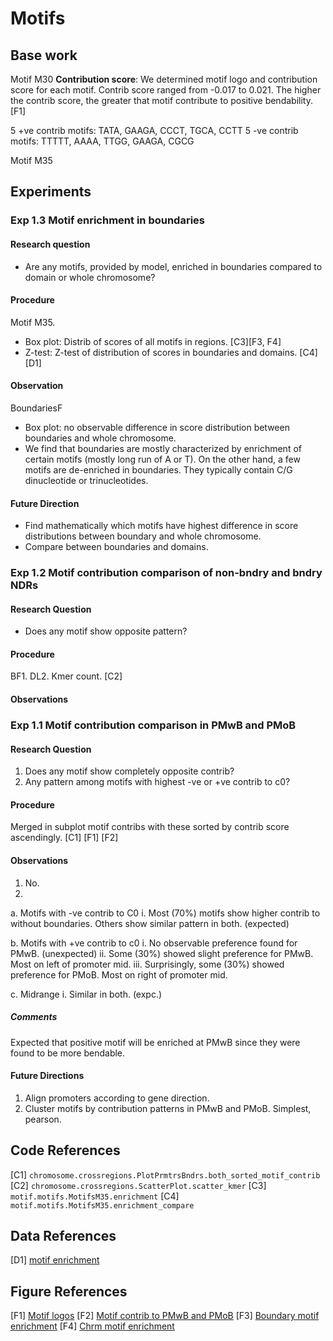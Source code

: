 # Motifs 

## Base work
Motif M30
**Contribution score**: We determined motif logo and contribution score for each motif. Contrib score ranged from -0.017 to 0.021. The higher the contrib score, the greater that motif contribute to positive bendability. [F1]

5 +ve contrib motifs: TATA, GAAGA, CCCT, TGCA, CCTT
5 -ve contrib motifs: TTTTT, AAAA, TTGG, GAAGA, CGCG

Motif M35
## Experiments 

### Exp 1.3 Motif enrichment in boundaries
#### Research question
- Are any motifs, provided by model, enriched in boundaries compared to domain or whole chromosome?

#### Procedure 
Motif M35.
- Box plot: Distrib of scores of all motifs in regions. [C3][F3, F4]
- Z-test: Z-test of distribution of scores in boundaries and domains. [C4] [D1]
#### Observation
BoundariesF
- Box plot: no observable difference in score distribution between boundaries and whole chromosome. 
- We find that boundaries are mostly characterized by enrichment of certain motifs (mostly long run of A or T). On the other hand, a few motifs are de-enriched in boundaries. They typically contain C/G dinucleotide or trinucleotides.

#### Future Direction 
- Find mathematically which motifs have highest difference in score distributions between boundary and whole chromosome. 
- Compare between boundaries and domains.

### Exp 1.2 Motif contribution comparison of non-bndry and bndry NDRs

#### Research Question 
- Does any motif show opposite pattern? 

#### Procedure 
BF1. DL2. Kmer count. [C2]

#### Observations 

### Exp 1.1 Motif contribution comparison in PMwB and PMoB

#### Research Question
1. Does any motif show completely opposite contrib?
2. Any pattern among motifs with highest -ve or +ve contrib to c0?

#### Procedure 
Merged in subplot motif contribs with these sorted by contrib score ascendingly. [C1] [F1] [F2]

#### Observations 
1. No. 
2. 
  a. Motifs with -ve contrib to C0
    i. Most (70%) motifs show higher contrib to without boundaries. Others show similar pattern in both. (expected)
  
  b. Motifs with +ve contrib to c0 
    i. No observable preference found for PMwB. (unexpected)
    ii. Some (30%) showed slight preference for PMwB. Most on left of promoter mid. 
    iii. Surprisingly, some (30%) showed preference for PMoB. Most on right of promoter mid. 
  
  c. Midrange
    i. Similar in both. (expc.)

##### Comments
Expected that positive motif will be enriched at PMwB since they were found to be more bendable. 

#### Future Directions 
1. Align promoters according to gene direction.
2. Cluster motifs by contribution patterns in PMwB and PMoB. Simplest, pearson.


## Code References
[C1] `chromosome.crossregions.PlotPrmtrsBndrs.both_sorted_motif_contrib`
[C2] `chromosome.crossregions.ScatterPlot.scatter_kmer`
[C3] `motif.motifs.MotifsM35.enrichment`
[C4] `motif.motifs.MotifsM35.enrichment_compare`

## Data References
[D1] [motif enrichment](../data/generated_data/boundaries/motif_m35/enrichment_comp_res_200_lim_100_perc_0.5_fanc_domains_res_200_lim_100_perc_0.5_fanc.tsv)

## Figure References 
[F1] [Motif logos](../figures/motifs/motif_logos_sorted_contrib_with_motif_no.png)
[F2] [Motif contrib to PMwB and PMoB](../figures/promoters/distribution_around_promoters/both_sorted_motif/motif_179_188.png)
[F3] [Boundary motif enrichment](../figures/boundaries/motif_m35/enrichment_res_200_lim_100_perc_0.5_fanc.png)
[F4] [Chrm motif enrichment](../figures/chromosome/motif_m35/enrichment_regions.png)